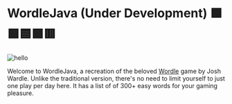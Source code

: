 # WordleJava (Under Development) 🟩🟩🟦🟩🟥

![hello](https://github.com/char-lie-ho/wordle/assets/116076259/0e175b23-555f-454b-97af-a513b3a7ff49)


Welcome to WordleJava, a recreation of the beloved [Wordle](https://www.nytimes.com/games/wordle/index.html) game by Josh Wardle. 
Unlike the traditional version, there's no need to limit yourself to just one play per day here.
It has a list of of 300+ easy words for your gaming pleasure.
